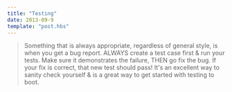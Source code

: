 ```yaml
---
title: "Testing"
date: 2013-09-9
template: "post.hbs"
---
```


>Something that is always appropriate, regardless of general style, is when you get a bug report. ALWAYS create a test case first & run your tests. Make sure it demonstrates the failure, THEN go fix the bug. If your fix is correct, that new test should pass! It's an excellent way to sanity check yourself & is a great way to get started with testing to boot.